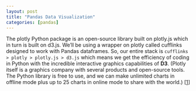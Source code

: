 ```yaml
---
layout: post
title: "Pandas Data Visualization"
categories: [pandas]
---
```


The plotly Python package is an open-source library built on plotly.js which in turn is built on d3.js. We’ll be using a wrapper on plotly called cufflinks designed to work with Pandas dataframes. So, our entire stack is `cufflinks > plotly > plotly.js > d3.js` which means we get the efficiency of coding in Python with the incredible interactive graphics capabilities of **D3**. (Plotly itself is a graphics company with several products and open-source tools. The Python library is free to use, and we can make unlimited charts in offline mode plus up to 25 charts in online mode to share with the world.) [[1]]



[1]: https://towardsdatascience.com/the-next-level-of-data-visualization-in-python-dd6e99039d5e "The Next Level of Data Visualization in Python"
[2]: https://github.com/santosjorge/cufflinks "Cufflinks"
[3]: http://nbviewer.ipython.org/gist/santosjorge/aba934a0d20023a136c2 "
Plotly Visualization Cufflinks"
